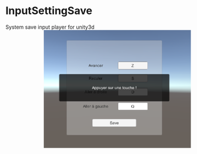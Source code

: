 # InputSettingSave
System save input player for unity3d
<img src="https://github.com/lebreton/InputSettingSave/blob/master/inputs.PNG" width="400" height="auto" alt="BigClown Logo" align="right">
